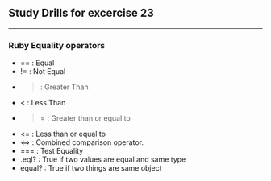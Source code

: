 ## Study Drills for excercise 23
- - -

### Ruby Equality operators
  * == : Equal
  * != : Not Equal
  * > : Greater Than
  * < : Less Than
  * >= : Greater than or equal to
  * <= : Less than or equal to
  * <=> : Combined comparison operator.
  * === : Test Equality
  * .eql? : True if two values are equal and same type
  * equal? : True if two things are same object

  
